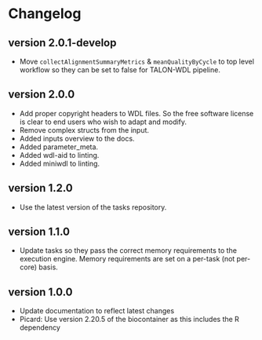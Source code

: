 Changelog
==========

<!--

Newest changes should be on top.

This document is user facing. Please word the changes in such a way
that users understand how the changes affect the new version.
-->

version 2.0.1-develop
---------------------------
+ Move `collectAlignmentSummaryMetrics` & `meanQualityByCycle` to top level
  workflow so they can be set to false for TALON-WDL pipeline.

version 2.0.0
---------------------------
+ Add proper copyright headers to WDL files. So the free software license
  is clear to end users who wish to adapt and modify.
+ Remove complex structs from the input.
+ Added inputs overview to the docs.
+ Added parameter_meta.
+ Added wdl-aid to linting.
+ Added miniwdl to linting.

version 1.2.0
---------------------------
+ Use the latest version of the tasks repository.

version 1.1.0
---------------------------
+ Update tasks so they pass the correct memory requirements to the 
  execution engine. Memory requirements are set on a per-task (not
  per-core) basis.


version 1.0.0
---------------------------
+ Update documentation to reflect latest changes
+ Picard: Use version 2.20.5 of the biocontainer as this includes the R dependency
